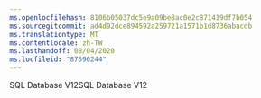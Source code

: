 ```yaml
---
ms.openlocfilehash: 8106b05037dc5e9a09be8ac0e2c871419df7b054
ms.sourcegitcommit: ad4d92dce894592a259721a1571b1d8736abacdb
ms.translationtype: MT
ms.contentlocale: zh-TW
ms.lasthandoff: 08/04/2020
ms.locfileid: "87596244"
---
```

<span data-ttu-id="0b9c2-101">SQL Database V12</span><span class="sxs-lookup"><span data-stu-id="0b9c2-101">SQL Database V12</span></span>
